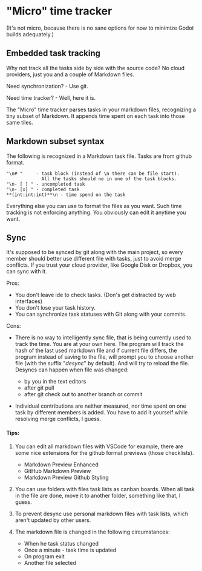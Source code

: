 # "Micro" time tracker

(It's not micro, because there is no sane options for now to minimize Godot builds adequately.)

## Embedded task tracking

Why not track all the tasks side by side with the source code? No cloud providers, just you and a couple of Markdown files. 

Need synchronization? - Use git.

Need time tracker? - Well, here it is. 

The "Micro" time tracker parses tasks in your markdown files, recognizing a tiny subset of Markdown. It appends time spent on each task into those same tiles.

## Markdown subset syntax

The following is recognized in a Markdown task file. Tasks are from github format.
```
"\n# "     - task block (instead of \n there can be file start). 
             All the tasks should ne in one of the task blocks.
"\n- [ ] " - uncompleted task
"\n- [x] " - completed task
**(int:int:int)**\n - time spend on the task

```
 Everything else you can use to format the files as you want. Such time tracking is not enforcing anything. You obviously can edit it anytime you want.

 ## Sync

It's supposed to be synced by git along with the main project, so every member should better use different file with tasks, just to avoid merge conflicts. If you trust your cloud provider, like Google Disk or Dropbox, you can sync with it.

Pros: 
- You don't leave ide to check tasks. (Don's get distracted by web interfaces)
- You don't lose your task history. 
- You can synchronize task statuses with Git along with your commits.


Cons: 
- There is no way to intelligently sync file, that is being currently used to track the time. You are at your own here. The program will track the hash of the last used markdown file and if current file differs, the program instead of saving to the file, will prompt you to choose another file (with the suffix "_desync_" by default). And will try to reload the file. Desyncs can happen when file was changed:
    - by you in the text editors
    - after git pull
    - after git check out to another branch or commit

- Individual contributions are neither measured, nor time spent on one task by different members is added. You have to add it yourself while resolving merge conflicts, I guess.

#### Tips:
1. You can edit all markdown files with VSCode for example, there are some nice extensions for the github format previews (those checklists).

    - Markdown Preview Enhanced
    - GitHub Markdown Preview
    - Markdown Preview Github Styling
2. You can use folders with files task lists as canban boards. When all task in the file are done, move it to another folder, something like that, I guess.
3. To prevent desync use personal markdown files with task lists, which aren't updated by other users.
4. The markdown file is changed in the following circumstances:
    - When he task status changed
    - Once a minute - task time is updated
    - On program exit
    - Another file selected
